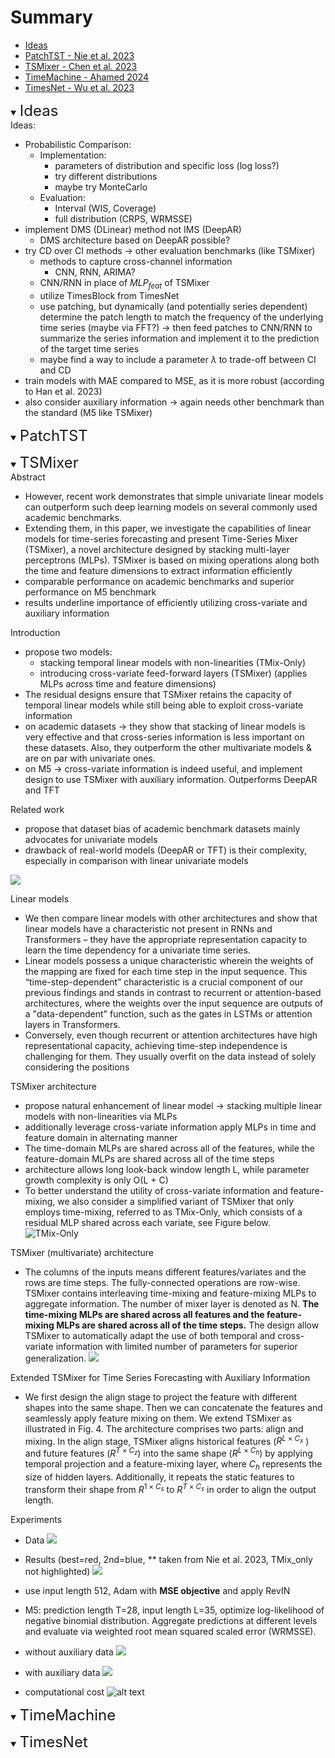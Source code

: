 # Summary

- [Ideas](#ideas)
- [PatchTST - Nie et al. 2023](#patchtst)
- [TSMixer - Chen et al. 2023](#tsmixer)
- [TimeMachine - Ahamed 2024](#timemachine)
- [TimesNet - Wu et al. 2023](#timesnet)

<a id="ideas"></a>
<details open>
<summary><font size="+2">Ideas</font></summary>
Ideas:

- Probabilistic Comparison:
  - Implementation:
    - parameters of distribution and specific loss (log loss?)
    - try different distributions
    - maybe try MonteCarlo
  - Evaluation:
    - Interval (WIS, Coverage)
    - full distribution (CRPS, WRMSSE)
- implement DMS (DLinear) method not IMS (DeepAR)
  - DMS architecture based on DeepAR possible?
- try CD over CI methods -> other evaluation benchmarks (like TSMixer)
  - methods to capture cross-channel information
    - CNN, RNN, ARIMA?
  - CNN/RNN in place of $MLP_{feat}$ of TSMixer
  - utilize TimesBlock from TimesNet
  - use patching, but dynamically (and potentially series dependent) determine the patch length to match the frequency of the underlying time series (maybe via FFT?) -> then feed patches to CNN/RNN to summarize the series information and implement it to the prediction of the target time series
  - maybe find a way to include a parameter $\lambda$ to trade-off between CI and CD
- train models with MAE compared to MSE, as it is more robust (according to Han et al. 2023)
- also consider auxiliary information -> again needs other benchmark than the standard (M5 like TSMixer)
</details>

<a id="patchtst"></a>
<details open>
<summary><font size="+2">PatchTST</font></summary>

</details>

<a id="tsmixer"></a>
<details open>
<summary><font size="+2">TSMixer</font></summary>
Abstract

- However, recent work demonstrates that simple univariate linear models can outperform such deep learning models on several commonly used academic benchmarks.
- Extending them, in this paper, we investigate the capabilities of linear models for time-series forecasting and present Time-Series Mixer (TSMixer), a novel architecture designed by stacking multi-layer perceptrons (MLPs). TSMixer is based on mixing operations along both the time and feature dimensions to extract information efficiently
- comparable performance on academic benchmarks and superior performance on M5 benchmark
- results underline importance of efficiently utilizing cross-variate and auxiliary information

Introduction
- propose two models:
  - stacking temporal linear models with non-linearities (TMix-Only)
  - introducing cross-variate feed-forward layers (TSMixer) (applies MLPs across time and feature dimensions)
- The residual designs ensure that TSMixer retains the capacity of temporal linear models while still being able to exploit cross-variate information
- on academic datasets -> they show that stacking of linear models is very effective and that cross-series information is less important on these datasets. Also, they outperform the other multivariate models & are on par with univariate ones.
- on M5 -> cross-variate information is indeed useful, and implement design to use TSMixer with auxiliary information. Outperforms DeepAR and TFT

Related work
- propose that dataset bias of academic benchmark datasets mainly advocates for univariate models
- drawback of real-world models (DeepAR or TFT) is their complexity, especially in comparison with linear univariate models

![](img/TSMixer/Tab1.png)

Linear models
- We then compare linear models with other architectures and show that linear models have a characteristic not present in RNNs and Transformers – they have the appropriate representation capacity to learn the time dependency for a univariate time series.
- Linear models possess a unique characteristic wherein the weights of the mapping are fixed for each time step in the input sequence. This “time-step-dependent” characteristic is a crucial component of our previous findings and stands in contrast to recurrent or attention-based architectures, where the weights over the input sequence are outputs of a "data-dependent" function, such as the gates in LSTMs or attention layers in Transformers.
- Conversely, even though recurrent or attention architectures have high representational capacity, achieving time-step independence is challenging for them. They usually overfit on the data instead of solely considering the positions

TSMixer architecture
- propose natural enhancement of linear model -> stacking multiple linear models with non-linearities via MLPs
- additionally leverage cross-variate information apply MLPs in time and feature domain in alternating manner
- The time-domain MLPs are shared across all of the features, while the feature-domain MLPs are shared across all of the time steps
- architecture allows long look-back window length L, while parameter growth complexity is only O(L + C)
- To better understand the utility of cross-variate information and feature-mixing, we also consider a simplified variant of TSMixer that only employs time-mixing, referred to as TMix-Only, which consists of a residual MLP shared across each variate, see Figure below.
![TMix-Only](img/TSMixer/Fig3.png)

TSMixer (multivariate) architecture

- The columns of the inputs means different features/variates and the rows are time steps. The fully-connected operations are row-wise. TSMixer contains interleaving time-mixing and feature-mixing MLPs to aggregate information. The number of mixer layer is denoted as N. <b>The time-mixing MLPs are shared across all features and the feature-mixing MLPs are shared across all of the time steps.</b> The design allow TSMixer to automatically adapt the use of both temporal and cross-variate information with limited number of parameters for superior generalization. ![](img/TSMixer/Fig1.png)

Extended TSMixer for Time Series Forecasting with Auxiliary Information
- We first design the align stage to project the feature with different shapes into the same shape. Then we can concatenate the features and seamlessly apply feature mixing on them. We extend TSMixer as illustrated in Fig. 4. The architecture comprises two parts: align and mixing. In the align stage, TSMixer aligns historical features ($R^{L×C_x}$ ) and future features ($R^{T×C_z}$) into the same shape ($R^{L×C_h}$) by applying temporal projection and a feature-mixing layer, where $C_h$ represents the size of hidden layers. Additionally, it repeats the static features to transform their shape from $R^{1×C_s}$ to $R^{T×C_s}$ in order to align the output length.

Experiments
- Data ![](img/TSMixer/Tab2.png)
- Results (best=red, 2nd=blue, ** taken from Nie et al. 2023, TMix_only not highlighted) ![](img/TSMixer/Tab3.png)
- use input length 512, Adam with <b>MSE objective</b> and apply RevIN

- M5: prediction length T=28, input length L=35, optimize log-likelihood of negative binomial distribution. Aggregate predictions at different levels and evaluate via weighted root mean squared scaled error (WRMSSE).
- without auxiliary data ![](img/TSMixer/Tab4.png)
- with auxiliary data ![](img/TSMixer/Tab5.png)
- computational cost ![alt text](img/TSMixer/Tab6.png)
</details>

<a id="timemachine"></a>
<details open>
<summary><font size="+2">TimeMachine</font></summary>

</details>

<a id="timesnet"></a>
<details open>
<summary><font size="+2">TimesNet</font></summary>
</details>

